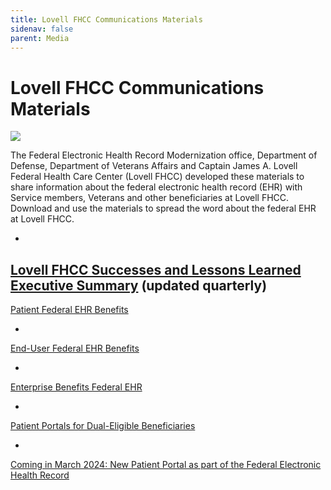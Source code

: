 ```yaml
---
title: Lovell FHCC Communications Materials
sidenav: false
parent: Media
---
```

# Lovell FHCC Communications Materials

![](../images/small-poster-onsite-at-lovell-fhcc_microsoftteams-image-4-.jpg)

The Federal Electronic Health Record Modernization office, Department of Defense, Department of Veterans Affairs and Captain James A. Lovell Federal Health Care Center (Lovell FHCC) developed these materials to share information about the federal electronic health record (EHR) with Service members, Veterans and other beneficiaries at Lovell FHCC. Download and use the materials to spread the word about the federal EHR at Lovell FHCC.

- 
[Lovell FHCC Successes and Lessons Learned Executive Summary](../images/fhcc-success-and-lessons-learned-exec-summary-text-6.28.24_508ed.pdf) (updated quarterly)
- 
[Patient Federal EHR Benefits ](https://www.fehrm.gov/images/lovell-patient-benefits_federal-ehr-benefits_010524_508ed.pdf)

- 
[End-User Federal EHR Benefits ](https://www.fehrm.gov/images/lovell-end-user-benefits_federal-ehr-benefits_010524_508ed.pdf)

- 
[Enterprise Benefits Federal EHR ](https://www.fehrm.gov/images/lovell-enterprise-benefits_federal-ehr-benefits_010524_508ed.pdf)

- 
[Patient Portals for Dual-Eligible Beneficiaries](https://www.fehrm.gov/images/lovell-fhcc-patient-portals-2-pager_lovell-fhcc-branded_20240210_508.pdf)

- 
[Coming in March 2024: New Patient Portal as part of the Federal Electronic Health Record](https://www.va.gov/lovell-federal-health-care-va/stories/coming-in-march-2024-new-patient-portal-as-part-of-the-federal-electronic-health-record/)





